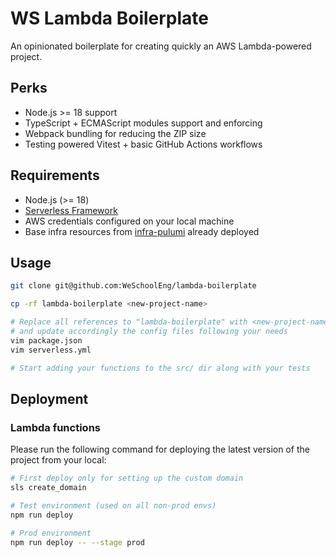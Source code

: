 # WS Lambda Boilerplate

An opinionated boilerplate for creating quickly an AWS Lambda-powered project.

## Perks

- Node.js >= 18 support
- TypeScript + ECMAScript modules support and enforcing
- Webpack bundling for reducing the ZIP size
- Testing powered Vitest + basic GitHub Actions workflows

## Requirements

- Node.js (>= 18)
- [Serverless Framework](https://github.com/serverless/serverless)
- AWS credentials configured on your local machine
- Base infra resources from [infra-pulumi](https://github.com/WeSchoolEng/infra-pulumi/tree/main/res/platform/uploads) already deployed

## Usage

```zsh
git clone git@github.com:WeSchoolEng/lambda-boilerplate

cp -rf lambda-boilerplate <new-project-name>

# Replace all references to "lambda-boilerplate" with <new-project-name>
# and update accordingly the config files following your needs
vim package.json
vim serverless.yml

# Start adding your functions to the src/ dir along with your tests
```

## Deployment

### Lambda functions

Please run the following command for deploying the latest version of the project from your local:

```zsh
# First deploy only for setting up the custom domain
sls create_domain

# Test environment (used on all non-prod envs)
npm run deploy

# Prod environment
npm run deploy -- --stage prod
```
